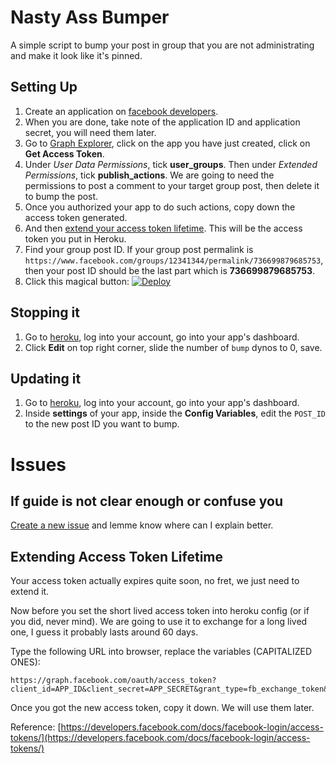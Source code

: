 # Nasty Ass Bumper

A simple script to bump your post in group that you are not administrating and make it look like it's pinned.

## Setting Up

1. Create an application on [facebook developers](https://developer.facebook.com/).
2. When you are done, take note of the application ID and application secret, you will need them later.
3. Go to [Graph Explorer](https://developers.facebook.com/tools/explorer/), click on the app you have just created, click on **Get Access Token**.
4. Under *User Data Permissions*, tick **user_groups**. Then under *Extended Permissions*, tick **publish_actions**. We are going to need the permissions to post a comment to your target group post, then delete it to bump the post.
5. Once you authorized your app to do such actions, copy down the access token generated.
6. And then [extend your access token lifetime](#extending-access-token-lifetime). This will be the access token you put in Heroku.
7. Find your group post ID. If your group post permalink is `https://www.facebook.com/groups/12341344/permalink/736699879685753`, then your post ID should be the last part which is **736699879685753**.
8. Click this magical button: [![Deploy](https://www.herokucdn.com/deploy/button.png)](https://heroku.com/deploy?template=https://github.com/anonoz/NastyAssBumper)

## Stopping it

1. Go to [heroku](http://www.heroku.com), log into your account, go into your app's dashboard.
2. Click **Edit** on top right corner, slide the number of `bump` dynos to 0, save.

## Updating it

1. Go to [heroku](http://www.heroku.com), log into your account, go into your app's dashboard.
2. Inside **settings** of your app, inside the **Config Variables**, edit the `POST_ID` to the new post ID you want to bump.

# Issues

## If guide is not clear enough or confuse you

[Create a new issue](https://github.com/anonoz/NastyAssBumper/issues/new) and lemme know where can I explain better.

## Extending Access Token Lifetime

Your access token actually expires quite soon, no fret, we just need to extend it.

Now before you set the short lived access token into heroku config (or if you did, never mind). We are going to use it to exchange for a long lived one, I guess it probably lasts around 60 days.

Type the following URL into browser, replace the variables (CAPITALIZED ONES):

```
https://graph.facebook.com/oauth/access_token?client_id=APP_ID&client_secret=APP_SECRET&grant_type=fb_exchange_token&fb_exchange_token=THE_TOKEN_YOU_GOT_FROM_GRAPH_EXPLORER_JUST_NOW
```

Once you got the new access token, copy it down. We will use them later.

Reference: [https://developers.facebook.com/docs/facebook-login/access-tokens/](https://developers.facebook.com/docs/facebook-login/access-tokens/)
